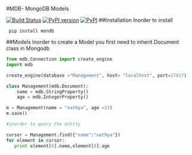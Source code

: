 
#MDB- MongoDB Models

[![Build Status](https://travis-ci.org/RevelutionWind/MDB.svg?branch=master)](https://travis-ci.org/RevelutionWind/MDB)
[![PyPI version](https://badge.fury.io/py/mondb.svg)](http://badge.fury.io/py/mondb)
[![PyPI](https://img.shields.io/pypi/dm/Django.svg)](https://pypi.python.org/pypi/mondb)
##Installation
  Inorder to install
  
  ```
   pip install mondb

  ```

##Models
 Inorder to create a Model you first need to inherit Document class in Mongodb
 
 ```python
 from mdb.Connection import create_engine
 import mdb
 
 create_engine(database ="Management", host= "localhost", port=27017)
 
 class Management(mdb.Document):
     name = mdb.StringProperty()
     age = mdb.IntegerProperty()
 
 m = Management(name = "sathya", age =23)
 m.save()
 
 #inorder to query the entity
 
 cursor = Management.find({"name":"sathya"})
 for element in cursor:
    print element[0].name,element[0].age
    

 ```